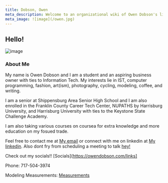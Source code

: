 ```yaml
---
title: Dobson, Owen
meta_description: Welcome to an organizational wiki of Owen Dobson's life.
meta_image: ![image](/owen.jpg)
---
```


## Hello!

![image](/owen.jpg)

### About Me

My name is Owen Dobson and I am a student and an aspiring business owner with ties to Information Tech. My interests lie in IST, computer programming, fashion, art(ism), photography, cycling, modeling, coffee, and writing. 

I am a senior at Shippensburg Area Senior High School and I am also enrolled in the Franklin County Career Tech Center, NUPATHS by Harrisburg University, and Harrisburg University with ties to the Keystone State Challenge Academy.

I am also taking various courses on coursea for extra knowledge and more education on my fosued trade.

Feel free to contact me at [My email](https://bettermailto.com/user/665dc15009f522f94c4e9618) or connect with me on linkedin at [My linkedin](https://linkedin.com/in/owendob23). Also dont fry from scheduling a meeting to talk [hey!](https://calendar.app.google/iFXJjeVrRZVM4HFH8)


Check out my socials!! [Socials](https://owendobson.com/links]

Phone: 717-504-3974

Modeling Measurements: [Measurements](https://owendobson.com/modeling-measurements)
